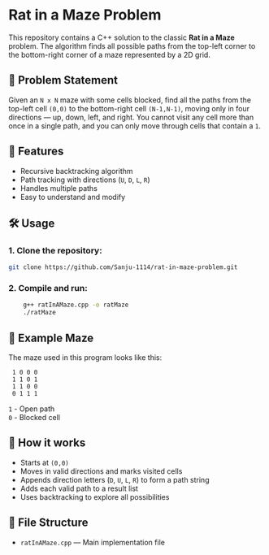 # Rat in a Maze Problem

This repository contains a C++ solution to the classic **Rat in a Maze** problem. The algorithm finds all possible paths from the top-left corner to the bottom-right corner of a maze represented by a 2D grid.

## 🧠 Problem Statement

Given an `N x N` maze with some cells blocked, find all the paths from the top-left cell `(0,0)` to the bottom-right cell `(N-1,N-1)`, moving only in four directions — up, down, left, and right. You cannot visit any cell more than once in a single path, and you can only move through cells that contain a `1`.

## 🚀 Features

- Recursive backtracking algorithm
- Path tracking with directions (`U`, `D`, `L`, `R`)
- Handles multiple paths
- Easy to understand and modify

## 🛠️ Usage

### 1. Clone the repository:
```bash
git clone https://github.com/Sanju-1114/rat-in-maze-problem.git

```

### 2.  Compile and run:
```bash
    g++ ratInAMaze.cpp -o ratMaze
    ./ratMaze
```

## 🧩 Example Maze

The maze used in this program looks like this:
   ```
    1 0 0 0
    1 1 0 1
    1 1 0 0
    0 1 1 1

  ```  

`1` - Open path  
`0` - Blocked cell  

## 🧪 How it works

- Starts at `(0,0)`
- Moves in valid directions and marks visited cells
- Appends direction letters (`D`, `U`, `L`, `R`) to form a path string
- Adds each valid path to a result list
- Uses backtracking to explore all possibilities

## 📁 File Structure

- `ratInAMaze.cpp` — Main implementation file




  